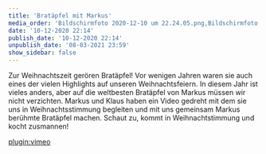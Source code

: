 ```yaml
---
title: 'Bratäpfel mit Markus'
media_order: 'Bildschirmfoto 2020-12-10 um 22.24.05.png,Bildschirmfoto 2020-12-10 um 22.19.50.png'
date: '10-12-2020 22:14'
publish_date: '10-12-2020 22:14'
unpublish_date: '08-03-2021 23:59'
show_sidebar: false
---
```


Zur Weihnachtszeit gerören Bratäpfel! Vor wenigen Jahren waren sie auch eines der vielen Highlights auf unseren Weihnachtsfeiern. In diesem Jahr ist vieles anders, aber auf die weltbesten Bratäpfel von Markus müssen wir nicht verzichten. Markus und Klaus haben ein Video gedreht mit dem sie uns in Weihnachtsstimmung begleiten und mit uns gemeinsam Markus berühmte Bratäpfel machen. Schaut zu, kommt in Weihnachtstimmung und kocht zusmannen!

[plugin:vimeo](https://vimeo.com/488861684)